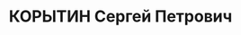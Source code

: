 ---
title: КОРЫТИН Сергей Петрович
description: 'Род. в 1894, Донская обл., ст. Константиновская. Проживал: Москва, Лефортово,
  1 -е Артиллерийские Московские курсы. 1-е Артиллерийские Московские курсы, командир
  батареи

  Арестован МЧК 05.03.1921. Обв. по политическим мотивам. Решение: МЧК, 05.05.1921
  – освобожден. Дело прекращено.

  Реабилитирован Прокуратурой г.Москвы 09.2004'
---